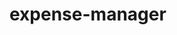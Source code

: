# expense-manager

<!-- /_
შევქმნათ expense-manager აპლიკაციის ენდფოინთები express-ის დახმარებით.
დამატება, განახლება, წაკითხვა, წაშლა (ვგულისხმობთ REST API endpoint_ებს).
ხარჯის ობიექტს უნდა ქონდეს შემდეგი ველები:
id, name, cost, createdAt
expense-manager აპლიკაციაში დავამატოთ დინამიური გვერდი,
სადაც სერვერი დააბრუნებს ხარჯს id-ის დახმარებით (იგულისხმება html გვერდი)
_/ -->
